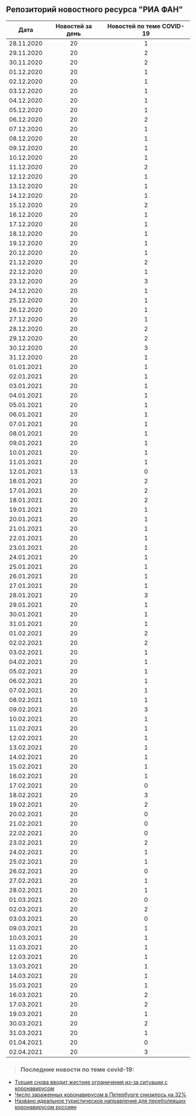 ## Репозиторий новостного ресурса "РИА ФАН"
Дата| Новостей за день| Новостей по теме COVID-19
------- | :-----: | :-----: 
28.11.2020 | 20 | 1 
29.11.2020 | 20 | 2 
30.11.2020 | 20 | 2 
01.12.2020 | 20 | 1 
02.12.2020 | 20 | 1 
03.12.2020 | 20 | 1 
04.12.2020 | 20 | 1 
05.12.2020 | 20 | 1 
06.12.2020 | 20 | 2 
07.12.2020 | 20 | 1 
08.12.2020 | 20 | 1 
09.12.2020 | 20 | 1 
10.12.2020 | 20 | 1 
11.12.2020 | 20 | 2 
12.12.2020 | 20 | 1 
13.12.2020 | 20 | 1 
14.12.2020 | 20 | 1 
15.12.2020 | 20 | 2 
16.12.2020 | 20 | 1 
17.12.2020 | 20 | 1 
18.12.2020 | 20 | 1 
19.12.2020 | 20 | 1 
20.12.2020 | 20 | 1 
21.12.2020 | 20 | 2 
22.12.2020 | 20 | 1 
23.12.2020 | 20 | 3 
24.12.2020 | 20 | 1 
25.12.2020 | 20 | 1 
26.12.2020 | 20 | 1 
27.12.2020 | 20 | 1 
28.12.2020 | 20 | 2 
29.12.2020 | 20 | 2 
30.12.2020 | 20 | 3 
31.12.2020 | 20 | 1 
01.01.2021 | 20 | 1 
02.01.2021 | 20 | 1 
03.01.2021 | 20 | 1 
04.01.2021 | 20 | 1 
05.01.2021 | 20 | 1 
06.01.2021 | 20 | 1 
07.01.2021 | 20 | 1 
08.01.2021 | 20 | 1 
09.01.2021 | 20 | 1 
10.01.2021 | 20 | 1 
11.01.2021 | 20 | 1 
12.01.2021 | 13 | 0 
16.01.2021 | 20 | 2 
17.01.2021 | 20 | 2 
18.01.2021 | 20 | 2 
19.01.2021 | 20 | 1 
20.01.2021 | 20 | 1 
21.01.2021 | 20 | 1 
22.01.2021 | 20 | 1 
23.01.2021 | 20 | 1 
24.01.2021 | 20 | 1 
25.01.2021 | 20 | 1 
26.01.2021 | 20 | 1 
27.01.2021 | 20 | 1 
28.01.2021 | 20 | 3 
29.01.2021 | 20 | 1 
30.01.2021 | 20 | 1 
31.01.2021 | 20 | 1 
01.02.2021 | 20 | 2 
02.02.2021 | 20 | 2 
03.02.2021 | 20 | 1 
04.02.2021 | 20 | 1 
05.02.2021 | 20 | 1 
06.02.2021 | 20 | 1 
07.02.2021 | 20 | 1 
08.02.2021 | 10 | 1 
09.02.2021 | 20 | 3 
10.02.2021 | 20 | 1 
11.02.2021 | 20 | 1 
12.02.2021 | 20 | 1 
13.02.2021 | 20 | 1 
14.02.2021 | 20 | 1 
15.02.2021 | 20 | 1 
16.02.2021 | 20 | 1 
17.02.2021 | 20 | 0 
18.02.2021 | 20 | 3 
19.02.2021 | 20 | 2 
20.02.2021 | 20 | 0 
21.02.2021 | 20 | 0 
22.02.2021 | 20 | 0 
23.02.2021 | 20 | 2 
24.02.2021 | 20 | 1 
25.02.2021 | 20 | 1 
26.02.2021 | 20 | 0 
27.02.2021 | 20 | 1 
28.02.2021 | 20 | 1 
01.03.2021 | 20 | 0 
02.03.2021 | 20 | 2 
03.03.2021 | 20 | 0 
09.03.2021 | 20 | 1 
10.03.2021 | 20 | 1 
11.03.2021 | 20 | 1 
12.03.2021 | 20 | 1 
13.03.2021 | 20 | 1 
14.03.2021 | 20 | 1 
15.03.2021 | 20 | 1 
16.03.2021 | 20 | 2 
17.03.2021 | 20 | 2 
19.03.2021 | 20 | 1 
30.03.2021 | 20 | 2 
31.03.2021 | 20 | 1 
01.04.2021 | 20 | 0 
02.04.2021 | 20 | 3 

> ### Последние новости по теме covid-19:
+ [Турция снова вводит жесткие ограничения из-за ситуации с коронавирусом](https://riafan.ru/1416021-turciya-snova-vvodit-zhestkie-ogranicheniya-iz-za-situacii-s-koronavirusom)
+ [Число зараженных коронавирусом в Петербурге снизилось на 32%](https://riafan.ru/region/spb/1416020-chislo-zarazhennyh-koronavirusom-v-peterburge-snizilos-na-32)
+ [Названо идеальное туристическое направление для переболевших коронавирусом россиян](https://riafan.ru/1416006-nazvano-idealnoe-turisticheskoe-napravlenie-dlya-perebolevshih-koronavirusom-rossiyan)
